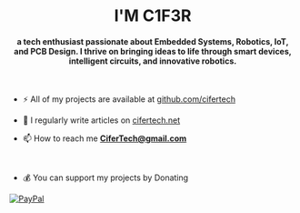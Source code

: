<h1 align="center">I'M C1F3R</h1>
<h4 align="center">a tech enthusiast passionate about Embedded Systems, Robotics, IoT, and PCB Design. I thrive on bringing ideas to life through smart devices, intelligent circuits, and innovative robotics.</h3>

&nbsp;

- ⚡ All of my projects are available at [github.com/cifertech](https://github.com/cifertech)

- 📝 I regularly write articles on [cifertech.net](http://cifertech.net/)

- 📫 How to reach me **CiferTech@gmail.com**

&nbsp;
 
-  💰 You can support my projects by Donating
&nbsp;

  [![PayPal](https://img.shields.io/badge/PayPal-00457C?style=for-the-badge&logo=paypal&logoColor=white)](https://paypal.me/cifertec@gmail.com) 
